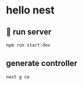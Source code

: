 # hello nest

## 🚀 run server

```bash
npm run start:dev
```

## generate controller

```bash
next g co
```

